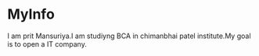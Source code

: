 # MyInfo
I am prit Mansuriya.I am studiyng BCA in chimanbhai patel institute.My goal is to open a IT company.
